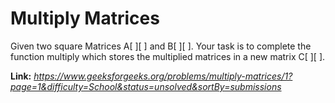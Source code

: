 # Multiply Matrices
Given two square Matrices A[ ][ ] and B[ ][ ]. Your task is to complete the function multiply which stores the multiplied matrices in a new matrix C[ ][ ].

**Link:** _https://www.geeksforgeeks.org/problems/multiply-matrices/1?page=1&difficulty=School&status=unsolved&sortBy=submissions_
